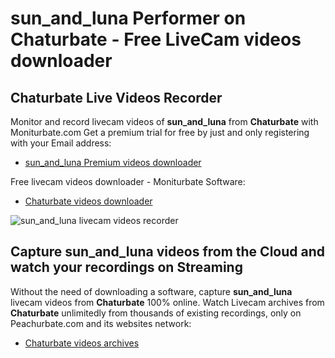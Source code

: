 # sun_and_luna Performer on Chaturbate - Free LiveCam videos downloader

## Chaturbate Live Videos Recorder

Monitor and record livecam videos of **sun_and_luna** from **Chaturbate** with Moniturbate.com
Get a premium trial for free by just and only registering with your Email address:
* [sun_and_luna Premium videos downloader](https://moniturbate.com/request-demo-licence-key.html)

Free livecam videos downloader - Moniturbate Software:
* [Chaturbate videos downloader](https://moniturbate.com/moniturbate-download-software.html)

![sun_and_luna livecam videos recorder](https://peachurnet.com/templates/moniturbate-software.png)


## Capture sun_and_luna videos from the Cloud and watch your recordings on Streaming

Without the need of downloading a software, capture **sun_and_luna** livecam videos from **Chaturbate** 100% online.
Watch Livecam archives from **Chaturbate** unlimitedly from thousands of existing recordings, only on Peachurbate.com and its websites network:
* [Chaturbate videos archives](https://peachurnet.com/)
